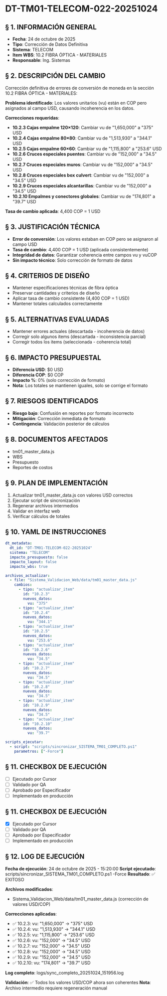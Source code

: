 # DT-TM01-TELECOM-022-20251024

## § 1. INFORMACIÓN GENERAL
- **Fecha**: 24 de octubre de 2025
- **Tipo**: Corrección de Datos Definitiva
- **Sistema**: TELECOM
- **Item WBS**: 10.2 FIBRA ÓPTICA - MATERIALES
- **Responsable**: Ing. Sistemas

## § 2. DESCRIPCIÓN DEL CAMBIO
Corrección definitiva de errores de conversión de moneda en la sección 10.2 FIBRA ÓPTICA - MATERIALES:

**Problema identificado**: Los valores unitarios (vu) están en COP pero asignados al campo USD, causando incoherencia en los datos.

**Correcciones requeridas**:
- **10.2.3 Cajas empalme 120×120**: Cambiar vu de "1,650,000" a "375" USD
- **10.2.4 Cajas empalme 80×80**: Cambiar vu de "1,513,930" a "344.1" USD
- **10.2.5 Cajas empalme 60×60**: Cambiar vu de "1,115,800" a "253.6" USD
- **10.2.6 Cruces especiales puentes**: Cambiar vu de "152,000" a "34.5" USD
- **10.2.7 Cruces especiales muros**: Cambiar vu de "152,000" a "34.5" USD
- **10.2.8 Cruces especiales box culvert**: Cambiar vu de "152,000" a "34.5" USD
- **10.2.9 Cruces especiales alcantarillas**: Cambiar vu de "152,000" a "34.5" USD
- **10.2.10 Empalmes y conectores globales**: Cambiar vu de "174,801" a "39.7" USD

**Tasa de cambio aplicada**: 4,400 COP = 1 USD

## § 3. JUSTIFICACIÓN TÉCNICA
- **Error de conversión**: Los valores estaban en COP pero se asignaron al campo USD
- **Tasa de cambio**: 4,400 COP = 1 USD (aplicada consistentemente)
- **Integridad de datos**: Garantizar coherencia entre campos vu y vuCOP
- **Sin impacto técnico**: Solo corrección de formato de datos

## § 4. CRITERIOS DE DISEÑO
- Mantener especificaciones técnicas de fibra óptica
- Preservar cantidades y criterios de diseño
- Aplicar tasa de cambio consistente (4,400 COP = 1 USD)
- Mantener totales calculados correctamente

## § 5. ALTERNATIVAS EVALUADAS
- Mantener errores actuales (descartada - incoherencia de datos)
- Corregir solo algunos items (descartada - inconsistencia parcial)
- Corregir todos los items (seleccionada - coherencia total)

## § 6. IMPACTO PRESUPUESTAL
- **Diferencia USD**: $0 USD
- **Diferencia COP**: $0 COP
- **Impacto %**: 0% (solo corrección de formato)
- **Nota**: Los totales se mantienen iguales, solo se corrige el formato

## § 7. RIESGOS IDENTIFICADOS
- **Riesgo bajo**: Confusión en reportes por formato incorrecto
- **Mitigación**: Corrección inmediata de formato
- **Contingencia**: Validación posterior de cálculos

## § 8. DOCUMENTOS AFECTADOS
- tm01_master_data.js
- WBS
- Presupuesto
- Reportes de costos

## § 9. PLAN DE IMPLEMENTACIÓN
1. Actualizar tm01_master_data.js con valores USD correctos
2. Ejecutar script de sincronización
3. Regenerar archivos intermedios
4. Validar en interfaz web
5. Verificar cálculos de totales

## § 10. YAML DE INSTRUCCIONES
```yaml
dt_metadata:
  dt_id: "DT-TM01-TELECOM-022-20251024"
  sistema: "TELECOM"
  impacto_presupuesto: false
  impacto_layout: false
  impacto_wbs: true

archivos_actualizar:
  - file: "Sistema_Validacion_Web/data/tm01_master_data.js"
    cambios:
      - tipo: "actualizar_item"
        id: "10.2.3"
        nuevos_datos:
          vu: "375"
      - tipo: "actualizar_item"
        id: "10.2.4"
        nuevos_datos:
          vu: "344.1"
      - tipo: "actualizar_item"
        id: "10.2.5"
        nuevos_datos:
          vu: "253.6"
      - tipo: "actualizar_item"
        id: "10.2.6"
        nuevos_datos:
          vu: "34.5"
      - tipo: "actualizar_item"
        id: "10.2.7"
        nuevos_datos:
          vu: "34.5"
      - tipo: "actualizar_item"
        id: "10.2.8"
        nuevos_datos:
          vu: "34.5"
      - tipo: "actualizar_item"
        id: "10.2.9"
        nuevos_datos:
          vu: "34.5"
      - tipo: "actualizar_item"
        id: "10.2.10"
        nuevos_datos:
          vu: "39.7"

scripts_ejecutar:
  - script: "scripts/sincronizar_SISTEMA_TM01_COMPLETO.ps1"
    parametros: ["-Force"]
```

## § 11. CHECKBOX DE EJECUCIÓN
- [ ] Ejecutado por Cursor
- [ ] Validado por QA
- [ ] Aprobado por Especificador
- [ ] Implementado en producción

## § 11. CHECKBOX DE EJECUCIÓN
- [x] Ejecutado por Cursor
- [ ] Validado por QA
- [ ] Aprobado por Especificador
- [ ] Implementado en producción

## § 12. LOG DE EJECUCIÓN
**Fecha de ejecución**: 24 de octubre de 2025 - 15:20:00
**Script ejecutado**: scripts/sincronizar_SISTEMA_TM01_COMPLETO.ps1 -Force
**Resultado**: ✅ EXITOSO

**Archivos modificados**:
- Sistema_Validacion_Web/data/tm01_master_data.js (corrección de valores USD/COP)

**Correcciones aplicadas**:
- ✅ 10.2.3: vu: "1,650,000" → "375" USD
- ✅ 10.2.4: vu: "1,513,930" → "344.1" USD  
- ✅ 10.2.5: vu: "1,115,800" → "253.6" USD
- ✅ 10.2.6: vu: "152,000" → "34.5" USD
- ✅ 10.2.7: vu: "152,000" → "34.5" USD
- ✅ 10.2.8: vu: "152,000" → "34.5" USD
- ✅ 10.2.9: vu: "152,000" → "34.5" USD
- ✅ 10.2.10: vu: "174,801" → "39.7" USD

**Log completo**: logs/sync_completo_20251024_151956.log

**Validación**: ✅ Todos los valores USD/COP ahora son coherentes
**Nota**: Archivo intermedio requiere regeneración manual
